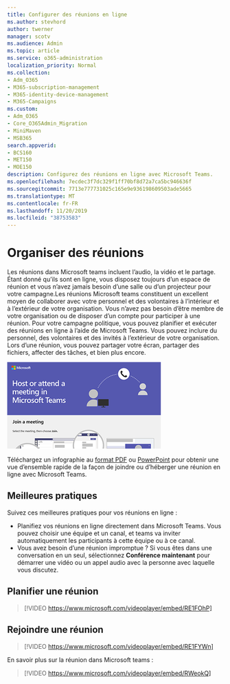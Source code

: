 ```yaml
---
title: Configurer des réunions en ligne
ms.author: stevhord
author: twerner
manager: scotv
ms.audience: Admin
ms.topic: article
ms.service: o365-administration
localization_priority: Normal
ms.collection:
- Adm_O365
- M365-subscription-management
- M365-identity-device-management
- M365-Campaigns
ms.custom:
- Adm_O365
- Core_O365Admin_Migration
- MiniMaven
- MSB365
search.appverid:
- BCS160
- MET150
- MOE150
description: Configurez des réunions en ligne avec Microsoft Teams.
ms.openlocfilehash: 7ecdec3f7dc329f1ff70bf8d72a7ca5bc946636f
ms.sourcegitcommit: 7713e777731025c165e9e936198609503ade5665
ms.translationtype: MT
ms.contentlocale: fr-FR
ms.lasthandoff: 11/20/2019
ms.locfileid: "38753583"
---
```

# <a name="set-up-meetings"></a>Organiser des réunions

Les réunions dans Microsoft teams incluent l’audio, la vidéo et le partage. Étant donné qu’ils sont en ligne, vous disposez toujours d’un espace de réunion et vous n’avez jamais besoin d’une salle ou d’un projecteur pour votre campagne.Les réunions Microsoft teams constituent un excellent moyen de collaborer avec votre personnel et des volontaires à l’intérieur et à l’extérieur de votre organisation. Vous n’avez pas besoin d’être membre de votre organisation ou de disposer d’un compte pour participer à une réunion. Pour votre campagne politique, vous pouvez planifier et exécuter des réunions en ligne à l’aide de Microsoft Teams. Vous pouvez inclure du personnel, des volontaires et des invités à l’extérieur de votre organisation. Lors d’une réunion, vous pouvez partager votre écran, partager des fichiers, affecter des tâches, et bien plus encore.

[![Illustration de deux utilisateurs dans une réunion](media/HostOnlineMeeting-thumb-358x201.png)](https://go.microsoft.com/fwlink/?linkid=2078712)

Téléchargez un infographie au [format PDF](https://go.microsoft.com/fwlink/?linkid=2078712) ou [PowerPoint](https://go.microsoft.com/fwlink/?linkid=2079515) pour obtenir une vue d’ensemble rapide de la façon de joindre ou d’héberger une réunion en ligne avec Microsoft Teams.

## <a name="best-practices"></a>Meilleures pratiques

Suivez ces meilleures pratiques pour vos réunions en ligne :
- Planifiez vos réunions en ligne directement dans Microsoft Teams. Vous pouvez choisir une équipe et un canal, et teams va inviter automatiquement les participants à cette équipe ou à ce canal.
- Vous avez besoin d’une réunion impromptue ? Si vous êtes dans une conversation en un seul, sélectionnez **Conférence maintenant** pour démarrer une vidéo ou un appel audio avec la personne avec laquelle vous discutez. 


## <a name="schedule-a-meeting"></a>Planifier une réunion

> [!VIDEO https://www.microsoft.com/videoplayer/embed/RE1FOhP]

## <a name="join-a-meeting"></a>Rejoindre une réunion

> [!VIDEO https://www.microsoft.com/videoplayer/embed/RE1FYWn]

En savoir plus sur la réunion dans Microsoft teams :

> [!VIDEO https://www.microsoft.com/videoplayer/embed/RWeokQ]